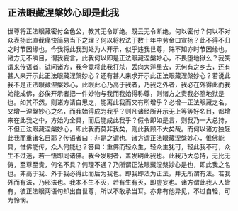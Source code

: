 ##  正法眼藏涅槃妙心即是此我

世尊将正法眼藏密付金色公，教其无令断绝。既云无令断绝，何以密付？何以不对众表扬此直截痛快简易当下之理？何以将权法于数十年中劳金口宣扬？此不得不归之时节因缘也。今我将此我到处为人开示，似乎违我世尊，殊不知亦时节因缘也。诸方无不嗔目，谓我妄言，此我何以即是正法眼藏涅槃妙心，不畏堕地狱么？我笑谓来传语者，试问诸方，我今竟将此我打杀，丢向大洋里去，无何有之乡去，还有甚人来开示此正法眼藏涅槃妙心？还有甚人来求开示此正法眼藏涅槃妙心？若说此我不是正法眼藏涅槃妙心，此眼此心乃高于我者，乃我之外者，我必在外得此而我始能成佛，必俟开示者把一件妙物与我而我始得称尊，则诸方之责我必堕地狱是也。如其不然，则诸方请自思之，能离此我而又有所增乎？必增一正法眼藏之名，又增一涅槃妙心之名，而我始得成为我乎？则凡诸经所开示无上等等好名目，都增来在此我之中，方始为全具，而后能成此我乎？假令即如是言，则我乃一大总持，不但正法眼藏涅槃妙心，即此我而莫非我矣，则此我顾不大矣哉。而何以诸方独轻此我而重诸名目耶？传语者曰：非是之谓也。诸方谓正法眼藏涅槃妙心，惟佛能具，惟佛能传，众人何能也？答曰：重佛而轻众生，轻众生犹可，轻此我不可，众生不过迷，若一悟即同诸佛。我今发明者，盖发明此我也。此我乃大总持，无比无俦，至尊至贵，何名不具？何理不通？乃所谓正法眼藏涅槃妙心是也，即此我之名也。非高于我、外于我必得此而后为我也。即我即法为正法，并无所谓有法。若我外而有法，乃邪法也。我本不生不灭，若有生有灭，即虚妄也。诸方谓此我人人皆有，彼正法眼两语句却出自世尊，所以不敢承当耳。亦非有他异见，不过自轻，可为怜悯。


